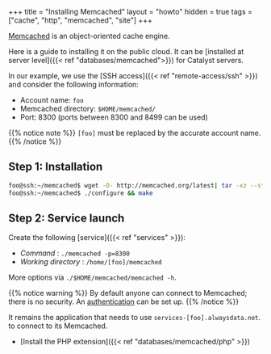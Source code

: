 +++
title = "Installing Memcached"
layout = "howto"
hidden = true
tags = ["cache", "http", "memcached", "site"]
+++

[Memcached](https://www.memcached.org/) is an object-oriented cache engine.

Here is a guide to installing it on the public cloud. It can be [installed at server level]({{< ref "databases/memcached">}}) for Catalyst servers.

In our example, we use the [SSH access]({{< ref "remote-access/ssh" >}}) and consider the following information:

- Account name: `foo`
- Memcached directory: `$HOME/memcached/`
- Port: 8300 (ports between 8300 and 8499 can be used)

{{% notice note %}}
`[foo]` must be replaced by the accurate account name.
{{% /notice %}}


## Step 1: Installation

```sh
foo@ssh:~/memcached$ wget -O- http://memcached.org/latest| tar -xz --strip-components=1
foo@ssh:~/memcached$ ./configure && make
```

## Step 2: Service launch

Create the following [service]({{< ref "services" >}}):

- *Command* : `./memcached -p=8300`
- *Working directory* : `/home/[foo]/memcached`

More options via `./$HOME/memcached/memcached -h`.

{{% notice warning %}}
By default anyone can connect to Memcached; there is no security. An [authentication](https://github.com/memcached/memcached/wiki/SASLHowto) can be set up.
{{% /notice %}}

It remains the application that needs to use `services-[foo].alwaysdata.net`. to connect to its Memcached.

- [Install the PHP extension]({{< ref "databases/memcached/php" >}})
